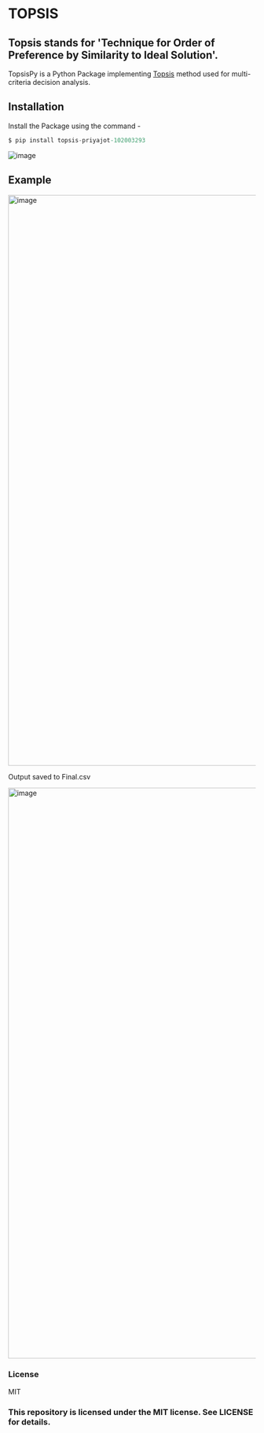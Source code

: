 # TOPSIS
## Topsis stands for 'Technique for Order of Preference by Similarity to Ideal Solution'.
TopsisPy is a Python Package implementing [Topsis](https://en.wikipedia.org/wiki/TOPSIS) method used for multi-criteria decision analysis.

## Installation
Install the Package using the command - 
```s
$ pip install topsis-priyajot-102003293
```
![image](https://github.com/priyajotgill2003/TOPSIS/assets/72308930/9d862332-d568-44dd-a9fd-cd0753b42edc)


## Example

<img width="1161" alt="image" src="https://user-images.githubusercontent.com/72308930/219967345-e05ecf72-333a-49a5-8087-559249047417.png">


Output saved to Final.csv

<img width="1161" alt="image" src="https://user-images.githubusercontent.com/72308930/219967393-e29946df-6f50-4457-841b-aae99d64a65f.png">


### License

MIT

### This repository is licensed under the MIT license. See LICENSE for details.
